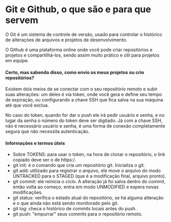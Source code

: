 # Git e Github, o que são e para que servem

O Git é um sistema de controle de versão, usado para controlar o histórico de alterações de arquivos e projetos de desenvolvimento.

O Github é uma plataforma online onde você pode criar repositórios e projetos e compartilhá-los, sendo assim muito prático e útil para projetos em equipe.

#### Certo, mas sabendo disso, como envio os meus projetos ou crio repositórios?

Existem dois meios de se conectar com o seu repositório remoto e subir suas alterações: um deles é via token, onde você gera e define seu tempo de expiração, ou configurando a chave SSH que fica salva na sua máquina até que você exclua.

No caso do token, quando for dar o push ele irá pedir usuário e senha, e no lugar da senha o número do token deve ser digitado. Já com a chave SSH, não é necessário usuário e senha, é uma forma de conexão completamente segura que não necessita autenticação.

#### Informações e termos úteis

- Sobre TOKENS: para usar o token, na hora de clonar o repositório, o link copiado deve ser o de https:/.
- git init: é o comando que cria um repositório git. Inicializa o git.
- git add: utilizado para registrar o arquivo, ele move o arquivo do modo UNTRACKED para o STAGED (que é a modificação final, arquivo pronto).
- git commit: ele reinicia o ciclo. A alteração já foi salva dentro do commit, então volta ao começo, entra em modo UNMODIFIED e espera novas modificações.
- git status: verifica o estado atual do repositório, se há alguma alteração e o que ainda não está sendo monitorado pelo git.
- git log: checa o histórico de commits locais antes do push.
- git push: "empurrar" seus commits para o repositório remoto.

